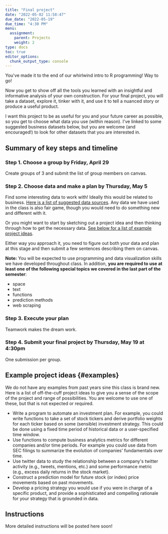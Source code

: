 ```yaml
---
title: "Final project"
date: "2022-05-02 11:58:47"
due_date: "2022-05-19"
due_time: "4:30 PM"
menu:
  assignment:
    parent: Projects
    weight: 2
type: docs
toc: true
editor_options: 
  chunk_output_type: console
---
```


You've made it to the end of our whirlwind intro to R programming! Way to go!

Now you get to show off all the tools you learned with an insightful and informative analysis of your own construction. For your final project, you will take a dataset, explore it, tinker with it, and use it to tell a nuanced story or produce a useful product.

I want this project to be as useful for you and your future career as possible, so you get to choose what data you use (within reason). I've linked to some suggested business datasets below, but you are welcome (and encouraged!) to look for other datasets that you are interested in.


## Summary of key steps and timeline

### Step 1. Choose a group by Friday, April 29

Create groups of 3 and submit the list of group members on canvas.

### Step 2. Choose data and make a plan by Thursday, May 5

Find some interesting data to work with! Ideally this would be related to business. [Here is a list of suggested data sources](/resource/data/). Any data we have used in the class is also fair game, though you would need to do something new and different with it.

Or you might want to start by sketching out a project idea and then thinking through how to get the necessary data. [See below for a list of example project ideas](#examples).

Either way you approach it, you need to figure out both your data and plan at this stage and then submit a few sentences describing them on canvas.

**Note:** You will be expected to use programming and data visualization skills we have developed throughout class. In addition, **you are required to use at least one of the following special topics we covered in the last part of the semester**:

- space
- text
- functions
- prediction methods
- web scraping

### Step 3. Execute your plan

Teamwork makes the dream work.

### Step 4. Submit your final project by Thursday, May 19 at 4:30pm

One submission per group.


## Example project ideas {#examples}

We do not have any examples from past years sine this class is brand new. Here is a list of off-the-cuff project ideas to give you a sense of the scope of the project and range of possibilities. You are welcome to use one of these, but that is not expected or required.

- Write a program to automate an investment plan. For example, you could write functions to take a set of stock tickers and derive portfolio weights for each ticker based on some (sensible) investment strategy. This could be done using a fixed time period of historical data or a user-specified time window.
- Use functions to compute business analytics metrics for different companies and/or time periods. For example you could use data from SEC filings to summarize the evolution of companies' fundamentals over time.
- Use twitter data to study the relationship between a company's twitter activity (e.g., tweets, mentions, etc.) and some performance metric (e.g., excess daily returns in the stock market).
- Construct a prediction model for future stock (or index) price movements based on past movements.
- Develop a pricing strategy you would use if you were in charge of a specific product, and provide a sophisticated and compelling rationale for your strategy that is grounded in data.


## Instructions

More detailed instructions will be posted here soon!

<!-- Here's what you'll need to do: -->

<!-- 1. **Download** a dataset and explore it using all the tools and tricks we learned in lectures, examples, and labs throughout the semester -->

<!-- 2. **Find** a story in the data. This could include patterns in the data like relationships and changes over time that could be visualized. Relationships could also be summarized using linear regression. You could build a prediction mdoel using OLS, ridge, or lasso. Alternatively, you could focus on analysis and visualization of spatial or textual data.-->

<!-- 3. Use R to **create** multiple graphs to tell the story. You can make as many graphs as you want, but you must use at least **three** different chart types (i.e. don't just make three scatterplots or three maps).  -->

<!-- 4. Export these figures as PDF files, place them in Adobe Illustrator (or InDesign or Gravit Designer or Inkscape), and **make** one combined graphic or handout where you tell the complete story. You have a lot of latitude in how you do this. You can make a graphic-heavy one-page handout. You can make something along the lines of the [this](https://www.wired.co.uk/article/nuclear-power-reactors-global), with one big graphic + smaller subgraphics + explanatory text. Just don't make a [goofy infographic](https://medium.com/@kazarnowicz/why-infographics-are-bad-3a2fa49673e2). Whatever you do, the final figure must include all the graphics, must have some explanatory text to help summarize the narrative, and must be well designed. -->

<!-- 5. **Export** the final graphic from Illustrator as a PDF and a PNG. -->

<!-- 6. **Write** a memo using R Markdown to introduce, frame, and describe your story and figure. [Use this template to get started](/files/your_name_finalproject.Rmd). You should include the following in the memo: -->

<!--     - Executive summary -->
<!--     - Background information and summary of the data -->
<!--     - Explanation, description, and code for each individual figure -->
<!--     - Explanation and description for the final figure -->
<!--     - Final figure should be included as an image (remember `![Caption goes here](path/to/file.png)`) -->

<!-- Remember to follow R Markdown etiquette rules and style—don't have it output extraneous messages or warnings, include summary tables in nice tables, adjust the dimensions for your figures, and remove the placeholder text that's in the template already (i.e. I don't want to see stuff like "Describe and show how you cleaned and reshaped the data" in the final report.) -->

<!-- **You should [download a full example of what a final project might look like](/projects/example_final.zip)** (but don't make your final combined visualization look exactly like this—show some creativity!) -->


<!-- ## Final deliverables -->

<!-- Upload the following files to canvas: -->

<!-- 1. A memo introducing and describing your final graphic (see full instructions above) -->
<!-- 2. A standalone PDF of your graphic exported from Illustrator -->
<!-- 3. A standalone PNG of your graphic exported from Illustrator -->

<!-- **No late work will be accepted for this project since it's the last project and it counts as your final.** -->

<!-- I will use [this rubric](/files/final-project-rubric.xlsx) to grade the final product: -->

<!-- - [<i class="fas fa-file-excel"></i> `final-project-rubric.xlsx`](/files/final-project-rubric.xlsx) -->

<!-- I am happy to give feedback and help along the way—please don't hesitate to get help! My goal is for you to have a beautiful graphic in the end that you'll want to show off to all your friends, family, neighbors, employers, and strangers on the street—I'm not trying to trip you up or give you trick questions! -->

<!-- And that's it. **You're done!** Go out into the world now and make beautiful, insightful, and truthful graphics. -->



<!-- ## Expectations -->

<!-- Details to come soon. -->

<!-- Here I will add some stuff about how presentation matters, etc. etc. -->

<!-- Build off guidance and also grading of mini project 1 -->


